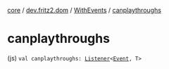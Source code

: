 [core](../../index.md) / [dev.fritz2.dom](../index.md) / [WithEvents](index.md) / [canplaythroughs](./canplaythroughs.md)

# canplaythroughs

(js) `val canplaythroughs: `[`Listener`](../-listener/index.md)`<`[`Event`](https://kotlinlang.org/api/latest/jvm/stdlib/org.w3c.dom.events/-event/index.html)`, T>`